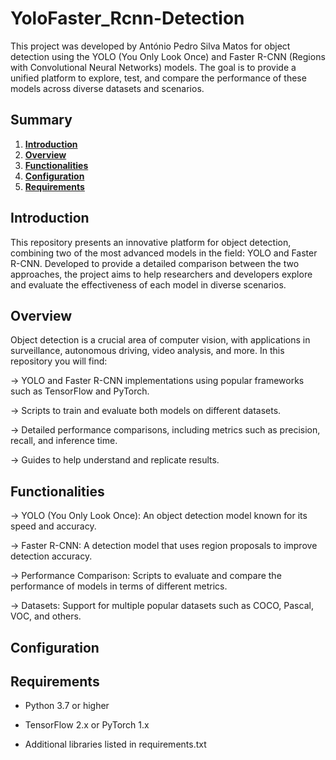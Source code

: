# YoloFaster_Rcnn-Detection

This project was developed by António Pedro Silva Matos for object detection using the YOLO (You Only Look Once) and Faster R-CNN (Regions with Convolutional Neural Networks) models. The goal is to provide a unified platform to explore, test, and compare the performance of these models across diverse datasets and scenarios. 

## Summary

1. [**Introduction**](#introduction)
2. [**Overview**](#overview)
3. [**Functionalities**](#functionalities)
4. [**Configuration**](#configuration)
5. [**Requirements**](#requirements)

## Introduction

This repository presents an innovative platform for object detection, combining two of the most advanced models in the field: YOLO and Faster R-CNN. Developed to provide a detailed comparison between the two approaches, the project aims to help researchers and developers explore and evaluate the effectiveness of each model in diverse scenarios.

## Overview

Object detection is a crucial area of ​​computer vision, with applications in surveillance, autonomous driving, video analysis, and more. In this repository you will find:

  -> YOLO and Faster R-CNN implementations using popular frameworks such as TensorFlow and PyTorch.
  
  -> Scripts to train and evaluate both models on different datasets.
  
  -> Detailed performance comparisons, including metrics such as precision, recall, and inference time.

  -> Guides to help understand and replicate results.
  

## Functionalities

 -> YOLO (You Only Look Once): An object detection model known for its speed and accuracy.

 -> Faster R-CNN: A detection model that uses region proposals to improve detection accuracy.

 -> Performance Comparison: Scripts to evaluate and compare the performance of models in terms of different metrics.

 -> Datasets: Support for multiple popular datasets such as COCO, Pascal, VOC, and others.

## Configuration

## Requirements

 - Python 3.7 or higher
 
 - TensorFlow 2.x or PyTorch 1.x

 - Additional libraries listed in requirements.txt
